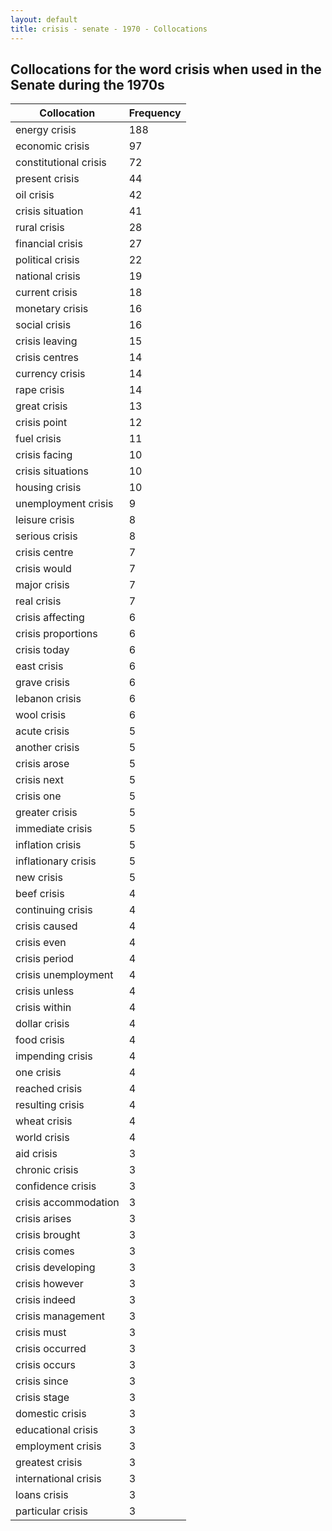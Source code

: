 ```yaml
---
layout: default
title: crisis - senate - 1970 - Collocations
---
```

## Collocations for the word **crisis** when used in the Senate during the 1970s

| Collocation | Frequency |
|--------------|----------------|
|energy crisis|188|
|economic crisis|97|
|constitutional crisis|72|
|present crisis|44|
|oil crisis|42|
|crisis situation|41|
|rural crisis|28|
|financial crisis|27|
|political crisis|22|
|national crisis|19|
|current crisis|18|
|monetary crisis|16|
|social crisis|16|
|crisis leaving|15|
|crisis centres|14|
|currency crisis|14|
|rape crisis|14|
|great crisis|13|
|crisis point|12|
|fuel crisis|11|
|crisis facing|10|
|crisis situations|10|
|housing crisis|10|
|unemployment crisis|9|
|leisure crisis|8|
|serious crisis|8|
|crisis centre|7|
|crisis would|7|
|major crisis|7|
|real crisis|7|
|crisis affecting|6|
|crisis proportions|6|
|crisis today|6|
|east crisis|6|
|grave crisis|6|
|lebanon crisis|6|
|wool crisis|6|
|acute crisis|5|
|another crisis|5|
|crisis arose|5|
|crisis next|5|
|crisis one|5|
|greater crisis|5|
|immediate crisis|5|
|inflation crisis|5|
|inflationary crisis|5|
|new crisis|5|
|beef crisis|4|
|continuing crisis|4|
|crisis caused|4|
|crisis even|4|
|crisis period|4|
|crisis unemployment|4|
|crisis unless|4|
|crisis within|4|
|dollar crisis|4|
|food crisis|4|
|impending crisis|4|
|one crisis|4|
|reached crisis|4|
|resulting crisis|4|
|wheat crisis|4|
|world crisis|4|
|aid crisis|3|
|chronic crisis|3|
|confidence crisis|3|
|crisis accommodation|3|
|crisis arises|3|
|crisis brought|3|
|crisis comes|3|
|crisis developing|3|
|crisis however|3|
|crisis indeed|3|
|crisis management|3|
|crisis must|3|
|crisis occurred|3|
|crisis occurs|3|
|crisis since|3|
|crisis stage|3|
|domestic crisis|3|
|educational crisis|3|
|employment crisis|3|
|greatest crisis|3|
|international crisis|3|
|loans crisis|3|
|particular crisis|3|
